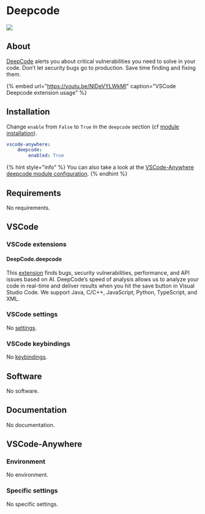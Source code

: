# Deepcode

![](https://mms.businesswire.com/media/20190806005067/en/736695/23/DeepCode-Logo-Colour_0d8448b839dcf9f501f5ae19aff362b5.jpg)

## About

[DeepCode](https://www.deepcode.ai/) alerts you about critical vulnerabilities you need to solve in your code. Don’t let security bugs go to production. Save time finding and fixing them.

{% embed url="https://youtu.be/NIDeVYLWkMI" caption="VSCode Deepcode extension usage" %}

## Installation

Change `enable` from `False` to `True` in the `deepcode` section \(cf [module installation](../install.md)\).

```yaml
vscode-anywhere:
    deepcode:
        enabled: True
```

{% hint style="info" %}
You can also take a look at the [VSCode-Anywhere deepcode module configuration](https://github.com/gigi206/VSCode-Anywhere/blob/V2/salt/modules/deepcode/defaults.yaml).
{% endhint %}

## Requirements

No requirements.

## VSCode

### VSCode extensions

#### DeepCode.deepcode

This [extension](https://marketplace.visualstudio.com/items?itemName=DeepCode.deepcode) finds bugs, security vulnerabilities, performance, and API issues based on AI. DeepCode’s speed of analysis allows us to analyze your code in real-time and deliver results when you hit the save button in Visual Studio Code. We support Java, C/C++, JavaScript, Python, TypeScript, and XML.

### VSCode settings

No [settings](https://code.visualstudio.com/docs/getstarted/settings).

### VSCode keybindings

No [keybindings](https://code.visualstudio.com/docs/getstarted/keybindings).

## Software

No software.

## Documentation

No documentation.

## VSCode-Anywhere

### Environment

No environment.

### Specific settings

No specific settings.

